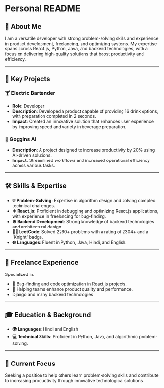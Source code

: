 # Personal README

## 👤 About Me
I am a versatile developer with strong problem-solving skills and experience in product development, freelancing, and optimizing systems. My expertise spans across React.js, Python, Java, and backend technologies, with a focus on delivering high-quality solutions that boost productivity and efficiency.

---

## 🔑 Key Projects

### 🍸 Electric Bartender
- **Role**: Developer 
- **Description**: Developed a product capable of providing 16 drink options, with preparation completed in 2 seconds.
- **Impact**: Created an innovative solution that enhances user experience by improving speed and variety in beverage preparation.

### 🤖 Goggins AI
- **Description**: A project designed to increase productivity by 20% using AI-driven solutions.
- **Impact**: Streamlined workflows and increased operational efficiency across various tasks.

---

## 🛠️ Skills & Expertise
- **💡 Problem-Solving**: Expertise in algorithm design and solving complex technical challenges.
- **⚛️ React.js**: Proficient in debugging and optimizing React.js applications, with experience in freelancing for bug-finding.
- **⚙️ Backend Development**: Strong knowledge of backend technologies and architectural design.
- **🧑‍💻 LeetCode**: Solved 2260+ problems with a rating of 2304+ and a 'Knight' badge.
- **🌐 Languages**: Fluent in Python, Java, Hindi, and English.

---

## 💼 Freelance Experience
Specialized in:
- 🐞 Bug-finding and code optimization in React.js projects.
- 🚀 Helping teams enhance product quality and performance.
- Django and many backend technologies 

---

## 🎓 Education & Background
- **🌍 Languages**: Hindi and English
- **💻 Technical Skills**: Proficient in Python, Java, and algorithmic problem-solving.

---

## 🚀 Current Focus
Seeking a position to help others learn problem-solving skills and contribute to increasing productivity through innovative technological solutions.

